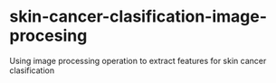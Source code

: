 # skin-cancer-clasification-image-procesing
Using image processing operation to extract features for skin cancer clasification
